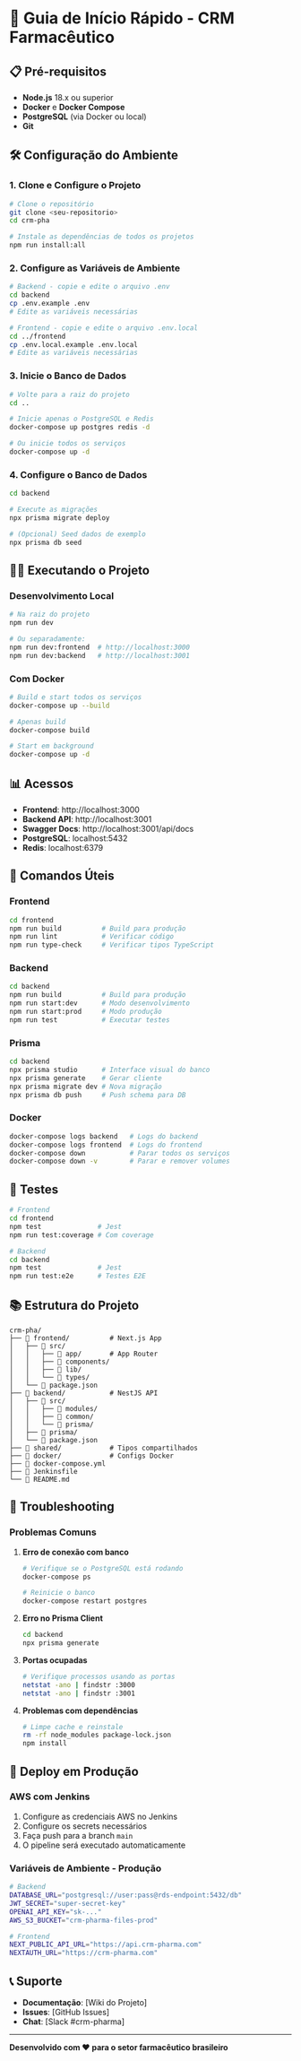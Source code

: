 # 🚀 Guia de Início Rápido - CRM Farmacêutico

## 📋 Pré-requisitos

- **Node.js** 18.x ou superior
- **Docker** e **Docker Compose**
- **PostgreSQL** (via Docker ou local)
- **Git**

## 🛠️ Configuração do Ambiente

### 1. Clone e Configure o Projeto

```bash
# Clone o repositório
git clone <seu-repositorio>
cd crm-pha

# Instale as dependências de todos os projetos
npm run install:all
```

### 2. Configure as Variáveis de Ambiente

```bash
# Backend - copie e edite o arquivo .env
cd backend
cp .env.example .env
# Edite as variáveis necessárias

# Frontend - copie e edite o arquivo .env.local
cd ../frontend
cp .env.local.example .env.local
# Edite as variáveis necessárias
```

### 3. Inicie o Banco de Dados

```bash
# Volte para a raiz do projeto
cd ..

# Inicie apenas o PostgreSQL e Redis
docker-compose up postgres redis -d

# Ou inicie todos os serviços
docker-compose up -d
```

### 4. Configure o Banco de Dados

```bash
cd backend

# Execute as migrações
npx prisma migrate deploy

# (Opcional) Seed dados de exemplo
npx prisma db seed
```

## 🏃‍♂️ Executando o Projeto

### Desenvolvimento Local

```bash
# Na raiz do projeto
npm run dev

# Ou separadamente:
npm run dev:frontend  # http://localhost:3000
npm run dev:backend   # http://localhost:3001
```

### Com Docker

```bash
# Build e start todos os serviços
docker-compose up --build

# Apenas build
docker-compose build

# Start em background
docker-compose up -d
```

## 📊 Acessos

- **Frontend**: http://localhost:3000
- **Backend API**: http://localhost:3001
- **Swagger Docs**: http://localhost:3001/api/docs
- **PostgreSQL**: localhost:5432
- **Redis**: localhost:6379

## 🔧 Comandos Úteis

### Frontend
```bash
cd frontend
npm run build          # Build para produção
npm run lint           # Verificar código
npm run type-check     # Verificar tipos TypeScript
```

### Backend
```bash
cd backend
npm run build          # Build para produção
npm run start:dev      # Modo desenvolvimento
npm run start:prod     # Modo produção
npm run test           # Executar testes
```

### Prisma
```bash
cd backend
npx prisma studio      # Interface visual do banco
npx prisma generate    # Gerar cliente
npx prisma migrate dev # Nova migração
npx prisma db push     # Push schema para DB
```

### Docker
```bash
docker-compose logs backend   # Logs do backend
docker-compose logs frontend  # Logs do frontend
docker-compose down           # Parar todos os serviços
docker-compose down -v        # Parar e remover volumes
```

## 🧪 Testes

```bash
# Frontend
cd frontend
npm test              # Jest
npm run test:coverage # Com coverage

# Backend
cd backend
npm test              # Jest
npm run test:e2e      # Testes E2E
```

## 📚 Estrutura do Projeto

```
crm-pha/
├── 📁 frontend/          # Next.js App
│   ├── 📁 src/
│   │   ├── 📁 app/       # App Router
│   │   ├── 📁 components/
│   │   ├── 📁 lib/
│   │   └── 📁 types/
│   └── 📄 package.json
├── 📁 backend/           # NestJS API
│   ├── 📁 src/
│   │   ├── 📁 modules/
│   │   ├── 📁 common/
│   │   └── 📁 prisma/
│   ├── 📁 prisma/
│   └── 📄 package.json
├── 📁 shared/            # Tipos compartilhados
├── 📁 docker/            # Configs Docker
├── 📄 docker-compose.yml
├── 📄 Jenkinsfile
└── 📄 README.md
```

## 🐛 Troubleshooting

### Problemas Comuns

1. **Erro de conexão com banco**
   ```bash
   # Verifique se o PostgreSQL está rodando
   docker-compose ps
   
   # Reinicie o banco
   docker-compose restart postgres
   ```

2. **Erro no Prisma Client**
   ```bash
   cd backend
   npx prisma generate
   ```

3. **Portas ocupadas**
   ```bash
   # Verifique processos usando as portas
   netstat -ano | findstr :3000
   netstat -ano | findstr :3001
   ```

4. **Problemas com dependências**
   ```bash
   # Limpe cache e reinstale
   rm -rf node_modules package-lock.json
   npm install
   ```

## 🚀 Deploy em Produção

### AWS com Jenkins

1. Configure as credenciais AWS no Jenkins
2. Configure os secrets necessários
3. Faça push para a branch `main`
4. O pipeline será executado automaticamente

### Variáveis de Ambiente - Produção

```bash
# Backend
DATABASE_URL="postgresql://user:pass@rds-endpoint:5432/db"
JWT_SECRET="super-secret-key"
OPENAI_API_KEY="sk-..."
AWS_S3_BUCKET="crm-pharma-files-prod"

# Frontend
NEXT_PUBLIC_API_URL="https://api.crm-pharma.com"
NEXTAUTH_URL="https://crm-pharma.com"
```

## 📞 Suporte

- **Documentação**: [Wiki do Projeto]
- **Issues**: [GitHub Issues]
- **Chat**: [Slack #crm-pharma]

---

**Desenvolvido com ❤️ para o setor farmacêutico brasileiro**
